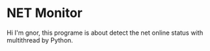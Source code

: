 # NET Monitor
Hi I'm gnor, this programe is about detect the net online status with multithread by Python.

